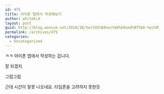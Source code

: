 ```yaml
---
id: 475
title: 아이폰 앱에서 작성해보기
author: whitekid
layout: post
guid: http://blog.woosum.net/2010/10/%ec%95%84%ec%9d%b4%ed%8f%b0-%ec%95%b1%ec%97%90%ec%84%9c-%ec%9e%91%ec%84%b1%ed%95%b4%eb%b3%b4%ea%b8%b0/
permalink: /archives/475
categories:
  - Uncategorized
---
```

ㅋㅋ 아이폰 앱에서 작성하는 겁니다.

잘 되겠지

그럼그럼

근데 시간이 잘못 나오네요. 타임존을 고려하지 못한듯
